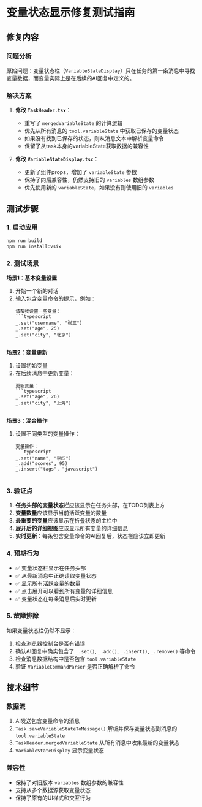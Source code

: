 # 变量状态显示修复测试指南

## 修复内容

### 问题分析
原始问题：变量状态栏（`VariableStateDisplay`）只在任务的第一条消息中寻找变量数据，而变量实际上是在后续的AI回复中定义的。

### 解决方案
1. **修改 `TaskHeader.tsx`**：
   - 重写了 `mergedVariableState` 的计算逻辑
   - 优先从所有消息的 `tool.variableState` 中获取已保存的变量状态
   - 如果没有找到已保存的状态，则从消息文本中解析变量命令
   - 保留了从task本身的variableState获取数据的兼容性

2. **修改 `VariableStateDisplay.tsx`**：
   - 更新了组件props，增加了 `variableState` 参数
   - 保持了向后兼容性，仍然支持旧的 `variables` 数组参数
   - 优先使用新的 `variableState`，如果没有则使用旧的 `variables`

## 测试步骤

### 1. 启动应用
```bash
npm run build
npm run install:vsix
```

### 2. 测试场景
**场景1：基本变量设置**
1. 开始一个新的对话
2. 输入包含变量命令的提示，例如：
   ```
   请帮我设置一些变量：
   ```typescript
   _.set("username", "张三")
   _.set("age", 25)
   _.set("city", "北京")
   ```
   ```

**场景2：变量更新**
1. 设置初始变量
2. 在后续消息中更新变量：
   ```
   更新变量：
   ```typescript
   _.set("age", 26)
   _.set("city", "上海")
   ```
   ```

**场景3：混合操作**
1. 设置不同类型的变量操作：
   ```
   变量操作：
   ```typescript
   _.set("name", "李四")
   _.add("scores", 95)
   _.insert("tags", "javascript")
   ```
   ```

### 3. 验证点
1. **任务头部的变量状态栏**应该显示在任务头部，在TODO列表上方
2. **变量数量**应该显示当前活跃变量的数量
3. **最重要的变量**应该显示在折叠状态的主栏中
4. **展开后的详细视图**应该显示所有变量的详细信息
5. **实时更新**：每条包含变量命令的AI回复后，状态栏应该立即更新

### 4. 预期行为
- ✅ 变量状态栏显示在任务头部
- ✅ 从最新消息中正确读取变量状态
- ✅ 显示所有活跃变量的数量
- ✅ 点击展开可以看到所有变量的详细信息
- ✅ 变量状态在每条消息后实时更新

### 5. 故障排除
如果变量状态栏仍然不显示：
1. 检查浏览器控制台是否有错误
2. 确认AI回复中确实包含了 `_.set()`, `_.add()`, `_.insert()`, `_.remove()` 等命令
3. 检查消息数据结构中是否包含 `tool.variableState`
4. 验证 `VariableCommandParser` 是否正确解析了命令

## 技术细节

### 数据流
1. AI发送包含变量命令的消息
2. `Task.saveVariableStateToMessage()` 解析并保存变量状态到消息的 `tool.variableState`
3. `TaskHeader.mergedVariableState` 从所有消息中收集最新的变量状态
4. `VariableStateDisplay` 显示变量状态

### 兼容性
- 保持了对旧版本 `variables` 数组参数的兼容性
- 支持从多个数据源获取变量状态
- 保持了原有的UI样式和交互行为